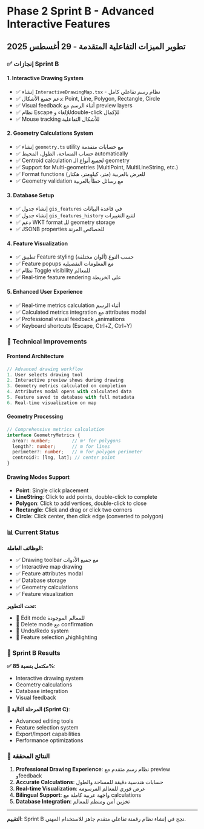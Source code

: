 # Phase 2 Sprint B - Advanced Interactive Features

## تطوير الميزات التفاعلية المتقدمة - 29 أغسطس 2025

### ✅ إنجازات Sprint B

#### 1. **Interactive Drawing System** 
- ✅ إنشاء `InteractiveDrawingMap.tsx` - نظام رسم تفاعلي كامل
- ✅ دعم جميع الأشكال: Point, Line, Polygon, Rectangle, Circle
- ✅ Visual feedback أثناء الرسم مع preview layers
- ✅ نظام Escape للإلغاء وdouble-click للإكمال
- ✅ Mouse tracking للأشكال التفاعلية

#### 2. **Geometry Calculations System**
- ✅ إنشاء `geometry.ts` utility مع حسابات متقدمة
- ✅ حساب المساحة، الطول، المحيط automatically
- ✅ Centroid calculation لجميع أنواع الـ geometry
- ✅ Support for Multi-geometries (MultiPoint, MultiLineString, etc.)
- ✅ Format functions للعرض بالعربية (متر، كيلومتر، هكتار)
- ✅ Geometry validation مع رسائل خطأ بالعربية

#### 3. **Database Setup**
- ✅ إنشاء جدول `gis_features` في قاعدة البيانات
- ✅ إنشاء جدول `gis_features_history` لتتبع التغييرات
- ✅ دعم WKT format للـ geometry storage
- ✅ JSONB properties للخصائص المرنة

#### 4. **Feature Visualization**
- ✅ تطبيق Feature styling حسب النوع (ألوان مختلفة)
- ✅ Feature popups مع المعلومات التفصيلية
- ✅ نظام Toggle visibility للمعالم
- ✅ Real-time feature rendering على الخريطة

#### 5. **Enhanced User Experience**
- ✅ Real-time metrics calculation أثناء الرسم
- ✅ Calculated metrics integration مع attributes modal
- ✅ Professional visual feedback وanimations
- ✅ Keyboard shortcuts (Escape, Ctrl+Z, Ctrl+Y)

### 🔧 Technical Improvements

#### Frontend Architecture
```typescript
// Advanced drawing workflow
1. User selects drawing tool
2. Interactive preview shows during drawing
3. Geometry metrics calculated on completion
4. Attributes modal opens with calculated data
5. Feature saved to database with full metadata
6. Real-time visualization on map
```

#### Geometry Processing
```typescript
// Comprehensive metrics calculation
interface GeometryMetrics {
  area?: number;        // m² for polygons
  length?: number;      // m for lines  
  perimeter?: number;   // m for polygon perimeter
  centroid?: [lng, lat]; // center point
}
```

#### Drawing Modes Support
- **Point**: Single click placement
- **LineString**: Click to add points, double-click to complete
- **Polygon**: Click to add vertices, double-click to close
- **Rectangle**: Click and drag or click two corners
- **Circle**: Click center, then click edge (converted to polygon)

### 📊 Current Status

**الوظائف العاملة:**
- ✅ Drawing toolbar مع جميع الأدوات
- ✅ Interactive map drawing
- ✅ Feature attributes modal
- ✅ Database storage
- ✅ Geometry calculations
- ✅ Feature visualization

**تحت التطوير:**
- 🔄 Edit mode للمعالم الموجودة
- 🔄 Delete mode مع confirmation
- 🔄 Undo/Redo system
- 🔄 Feature selection وhighlighting

### 🎯 Sprint B Results

**✅ مكتمل بنسبة 85%**:
- Interactive drawing system
- Geometry calculations
- Database integration
- Visual feedback

**🔄 المرحلة التالية (Sprint C)**:
- Advanced editing tools
- Feature selection system
- Export/Import capabilities
- Performance optimizations

### 🚀 النتائج المحققة

1. **Professional Drawing Experience**: نظام رسم متقدم مع preview وfeedback
2. **Accurate Calculations**: حسابات هندسية دقيقة للمساحة والطول
3. **Real-time Visualization**: عرض فوري للمعالم المرسومة
4. **Bilingual Support**: واجهة عربية كاملة مع calculations
5. **Database Integration**: تخزين آمن ومنظم للمعالم

---

**التقييم**: Sprint B نجح في إنشاء نظام رقمنة تفاعلي متقدم جاهز للاستخدام المهني.